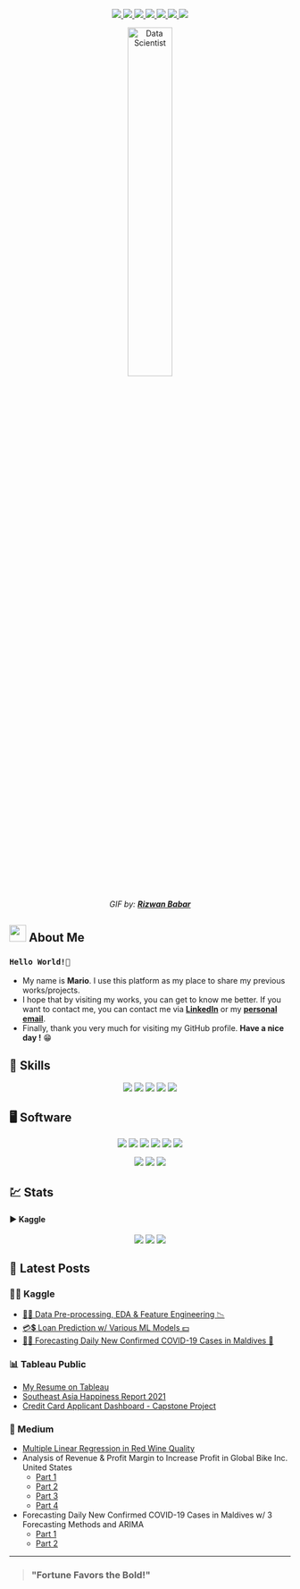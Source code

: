 <!-- Socials -->
<p align="center">
  <a href="https://www.linkedin.com/in/caesarmario" target="_blank" rel="noopener noreferrer">
    <img src="https://img.shields.io/badge/linkedin-%230077B5.svg?style=for-the-badge&logo=linkedin&logoColor=white&link=https://www.linkedin.com/in/caesarmario">
  </a>
  <a href="https://www.kaggle.com/caesarmario" target="_blank" rel="noopener noreferrer">
    <img src="https://img.shields.io/badge/Kaggle-20BEFF?style=for-the-badge&logo=Kaggle&logoColor=white&link=https://www.kaggle.com/caesarmario">
  </a>
  <a href="https://public.tableau.com/app/profile/caesarmario" target="_blank" rel="noopener noreferrer">
    <img src="https://img.shields.io/badge/Tableau-E97627?style=for-the-badge&logo=Tableau&logoColor=white&link=https://public.tableau.com/app/profile/caesarmario">
  </a>
  <a href="https://caesarmario.medium.com/">
    <img src="https://img.shields.io/badge/Medium-12100E?style=for-the-badge&logo=medium&logoColor=white&link=https://caesarmario.medium.com/">
  </a>
  <a href="https://www.behance.net/caesarmario_" target="_blank" rel="noopener noreferrer">
    <img src="https://img.shields.io/badge/Behance-1769ff?style=for-the-badge&logo=behance&logoColor=white&link=https://www.behance.net/caesarmario_">
  </a>
  <a href="mailto:caesarmario87@gmail.com" target="_blank" rel="noopener noreferrer">
    <img src="https://img.shields.io/badge/Gmail-D14836?style=for-the-badge&logo=gmail&logoColor=white&link=mailto:caesarmario87@gmail.com">
  </a>
  <a href="https://linktr.ee/caesarmario_" target="_blank" rel="noopener noreferrer">
    <img src="https://img.shields.io/badge/linktree-1de9b6?style=for-the-badge&logo=linktree&logoColor=white&link=https://linktr.ee/caesarmario_">
  </a>
</p>

<!-- GIF/Image -->
<p align="center">
  <img src="https://cdn.dribbble.com/users/1523313/screenshots/13671653/media/7c52f9d4b1117aa12f3bf9f9c3b9e1aa.gif" width="40%" height="40%" alt="Data Scientist"><br>
  <em> GIF by: <b><a href="https://dribbble.com/rizwanbabar/">Rizwan Babar</a></b></em>
</p>

<!-- About Me -->
## <img src="https://raw.githubusercontent.com/aemmadi/aemmadi/master/wave.gif" width="30px"> About Me 
### `Hello World!👋`
- My name is **Mario**. I use this platform as my place to share my previous works/projects. <br>
- I hope that by visiting my works, you can get to know me better. If you want to contact me, you can contact me via **[LinkedIn](https://www.linkedin.com/in/caesarmario)** or my **[personal email](mailto:caesarmario87@gmail.com)**. <br>
- Finally, thank you very much for visiting my GitHub profile. **Have a nice day !** 😁

<!-- Programming Skills -->
## 🎯 Skills
<p align="center">
  <a><img src="https://img.shields.io/badge/Python-3776AB?style=for-the-badge&logo=python&logoColor=white"></a>
  <a><img src="https://img.shields.io/badge/r-%23276DC3.svg?style=for-the-badge&logo=r&logoColor=white"></a>
  <a><img src="https://img.shields.io/badge/html5-%23E34F26.svg?style=for-the-badge&logo=html5&logoColor=white"></a>
  <a><img src="https://img.shields.io/badge/css3-%231572B6.svg?style=for-the-badge&logo=css3&logoColor=white"></a>
  <a><img src="https://img.shields.io/badge/PHP-777BB4?style=for-the-badge&logo=php&logoColor=white"></a>
</p>

<!-- Software -->
## 🖥 Software
<p align="center">
  <a><img src="https://img.shields.io/badge/Microsoft_SQL_Server-CC2927?style=for-the-badge&logo=microsoft-sql-server&logoColor=white"></a>
  <a><img src="https://img.shields.io/badge/Tableau-E97627?style=for-the-badge&logo=Tableau&logoColor=white"></a>
  <a><img src="https://img.shields.io/badge/PowerBI-F2C811?style=for-the-badge&logo=Power%20BI&logoColor=white"></a>
  <a><img src="https://img.shields.io/badge/RStudio-75AADB?style=for-the-badge&logo=RStudio&logoColor=white"></a>
  <a><img src="https://img.shields.io/badge/Colab-F9AB00?style=for-the-badge&logo=googlecolab&color=525252"></a>
  <a><img src="https://img.shields.io/badge/markdown-%23000000.svg?style=for-the-badge&logo=markdown&logoColor=white"></a>
</p>
<p align="center">
  <a><img src="https://img.shields.io/badge/Adobe%20Photoshop-31A8FF?style=for-the-badge&logo=Adobe%20Photoshop&logoColor=black"></a>
  <a><img src="https://img.shields.io/badge/Adobe%20Lightroom-31A8FF?style=for-the-badge&logo=Adobe%20Lightroom&logoColor=white"></a>
  <a><img src="https://img.shields.io/badge/Microsoft_Office-D83B01?style=for-the-badge&logo=microsoft-office&logoColor=white"></a>
  <!-- <a><img src="https://img.shields.io/badge/figma-%23F24E1E.svg?style=for-the-badge&logo=figma&logoColor=white"></a> -->
</p>

<!-- Stats -->
## 💹 Stats
#### ▶ Kaggle
<p align="center">
  <!-- <img src="https://road-to-kaggle-grandmaster.vercel.app/api/badges/caesarmario/competition/"/> -->
  <img src="https://road-to-kaggle-grandmaster.vercel.app/api/badges/caesarmario/dataset/"/>
  <img src="https://road-to-kaggle-grandmaster.vercel.app/api/badges/caesarmario/notebook/"/>
  <img src="https://road-to-kaggle-grandmaster.vercel.app/api/badges/caesarmario/discussion/"/>
</p>

<!-- Posts -->
## 📰 Latest Posts
### 👨‍💻 Kaggle
- [🏬🔧 Data Pre-processing, EDA & Feature Engineering 📉](https://www.kaggle.com/code/caesarmario/data-pre-processing-eda-feature-engineering)
- [💳💲 Loan Prediction w/ Various ML Models 💵](https://www.kaggle.com/code/caesarmario/loan-prediction-w-various-ml-models)
- [🦠😷 Forecasting Daily New Confirmed COVID-19 Cases in Maldives 🔮](https://www.kaggle.com/code/caesarmario/forecasting-daily-new-confirmed-cases-in-maldives)

### 📊 Tableau Public
- [My Resume on Tableau](https://public.tableau.com/app/profile/caesarmario/viz/MarioCaesar-CurriculumVitae/Resume)
- [Southeast Asia Happiness Report 2021](https://public.tableau.com/app/profile/caesarmario/viz/SouthEastAsiaHappinessReport2021/SEAHappinessReport2021)
- [Credit Card Applicant Dashboard - Capstone Project](https://public.tableau.com/app/profile/caesarmario/viz/CreditCardApplicantDashboard/ApplicantDashboard)

### 📃 Medium
- [Multiple Linear Regression in Red Wine Quality](https://caesarmario.medium.com/multiple-linear-regression-in-red-wine-quality-bd42933b7b27)
- Analysis of Revenue & Profit Margin to Increase Profit in Global Bike Inc. United States
    - [Part 1](https://caesarmario.medium.com/analysis-of-revenue-profit-margin-to-increase-profit-in-global-bike-inc-united-states-part-1-7814c48d4853)
    - [Part 2](https://caesarmario.medium.com/analysis-of-revenue-profit-margin-to-increase-profit-in-global-bike-inc-united-states-part-2-cacb6ef652f9)
    - [Part 3](https://caesarmario.medium.com/analysis-of-revenue-profit-margin-to-increase-profit-in-global-bike-inc-united-states-part-3-94d47c3f8468)
    - [Part 4](https://caesarmario.medium.com/analysis-of-revenue-profit-margin-to-increase-profit-in-global-bike-inc-united-states-part-4-fab89be003c1)
- Forecasting Daily New Confirmed COVID-19 Cases in Maldives w/ 3 Forecasting Methods and ARIMA
    - [Part 1](https://caesarmario.medium.com/forecasting-daily-new-confirmed-covid-19-cases-in-maldives-part-1-2d47d42694cb)
    - [Part 2](https://caesarmario.medium.com/forecasting-daily-new-confirmed-covid-19-cases-in-maldives-part-2-1a7b8621dbbe)

---

> ### "Fortune Favors the Bold!"
